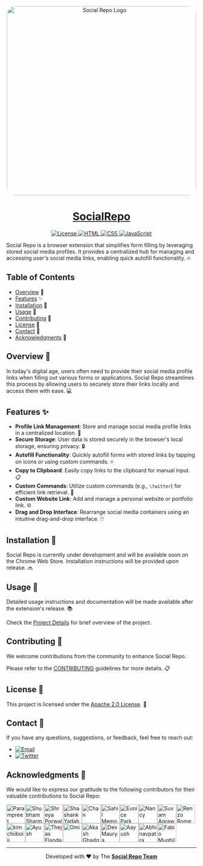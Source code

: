 <a href="https://github.com/Param302/SocialRepo" title="SocialRepo">
<p align="center">
  <img src="./src/assets/logos/SocialRepo_Header_logo.png" alt="Social Repo Logo" width="500px" style="border-radius:20px">
</p>

<h1 align="center">SocialRepo</h1>
</a>
<p align="center">
  <a href="./LICENSE">
    <img src="https://img.shields.io/badge/License-Apache%202.0-blue.svg" alt="License">
  </a>
  <a href="./src/code/index.html">
    <img src="https://img.shields.io/badge/HTML-5-orange" alt="HTML">
  </a>
  <a href="./src/code/style.css">
    <img src="https://img.shields.io/badge/CSS-3-blue" alt="CSS">
  </a>
  <a href="./src/code/index.js">
    <img src="https://img.shields.io/badge/JavaScript-ES6-yellow" alt="JavaScript">
  </a>
</p>

Social Repo is a browser extension that simplifies form filling by leveraging stored social media profiles. It provides a centralized hub for managing and accessing user's social media links, enabling quick autofill functionality. 🔥

## Table of Contents

-   [Overview](#overview) 🚀
-   [Features](#features) ✨
-   [Installation](#installation) 🚧
-   [Usage](#usage) 📖
-   [Contributing](#contributing) 🤝
-   [License](#license) 📄
-   [Contact](#contact) 📧
-   [Acknowledgments](#acknowledgments) 🙏

## Overview 🚀

In today's digital age, users often need to provide their social media profile links when filling out various forms or applications. Social Repo streamlines this process by allowing users to securely store their links locally and access them with ease. 💻

## Features ✨

-   **Profile Link Management**: Store and manage social media profile links in a centralized location. 📁
-   **Secure Storage**: User data is stored securely in the browser's local storage, ensuring privacy. 🔒
-   **Autofill Functionality**: Quickly autofill forms with stored links by tapping on icons or using custom commands. ⚡
-   **Copy to Clipboard**: Easily copy links to the clipboard for manual input. 📋
-   **Custom Commands**: Utilize custom commands (e.g., `\twitter`) for efficient link retrieval. 💬
-   **Custom Website Link**: Add and manage a personal website or portfolio link. 🌐
-   **Drag and Drop Interface**: Rearrange social media containers using an intuitive drag-and-drop interface. 🖱️

## Installation 🚧

Social Repo is currently under development and will be available soon on the Chrome Web Store. Installation instructions will be provided upon release. 🔜

## Usage 📖

Detailed usage instructions and documentation will be made available after the extension's release. 📚

Check the [Project Details](.github/docs/README.md) for brief overview of the project.

## Contributing 🤝

We welcome contributions from the community to enhance Social Repo.

Please refer to the [CONTRIBUTING](.github/docs/CONTRIBUTING.md) guidelines for more details. 📋

## License 📄

This project is licensed under the [Apache 2.0 License](./LICENSE). 🔐

## Contact 📧

If you have any questions, suggestions, or feedback, feel free to reach out:

-   [![Email](https://img.shields.io/badge/Email-connectwithparam.30@gmail.com-red?logo=gmail&logoColor=white)](mailto:connectwithparam.30@gmail.com)
-   [![Twitter](https://img.shields.io/badge/Twitter-@Param3021-blue?logo=twitter&logoColor=white)](https://twitter.com/Param3021)

## Acknowledgments 🙏

We would like to express our gratitude to the following contributors for their valuable contributions to Social Repo:

<a href="https://github.com/Param302"><img src="https://avatars.githubusercontent.com/u/76559816?v=4" width="50px" height="auto" alt="Parampreet Singh"></a><a href="https://github.com/shubhusion"><img src="https://avatars.githubusercontent.com/u/96301987?v=4" width="50px" height="auto" alt="Shubham Sharma"></a><a href="https://github.com/porwalshreyaa"><img src="https://avatars.githubusercontent.com/u/111834212?v=4" width="50px" height="auto" alt="Shreya Porwal"></a><a href="https://github.com/shashankyadahalli"><img src="https://avatars.githubusercontent.com/u/70066023?v=4" width="50px" height="auto" alt="Shashank Yadahalli"></a><a href="https://github.com/kirpaan"><img src="https://avatars.githubusercontent.com/u/145694759?v=4" width="50px" height="auto" alt="Chan"></a><a href="https://github.com/SamFusedBits"><img src="https://avatars.githubusercontent.com/u/129924814?v=4" width="50px" height="auto" alt="Sahil Memon"></a><a href="https://github.com/evnxprk"><img src="https://avatars.githubusercontent.com/u/107530902?v=4" width="50px" height="auto" alt="Eunice Park"></a><a href="https://github.com/nancyvaryani"><img src="https://avatars.githubusercontent.com/u/97382450?v=4" width="50px" height="auto" alt="Nancy"></a><a href="https://github.com/Suvam3456"><img src="https://avatars.githubusercontent.com/u/99579881?v=4" width="50px" height="auto" alt="Suvam Agrawal"></a><a href="https://github.com/RenzoRomeo"><img src="https://avatars.githubusercontent.com/u/46039237?v=4" width="50px" height="auto" alt="Renzo Romeo"></a><a href="https://github.com/kimchiiboiii"><img src="https://avatars.githubusercontent.com/u/43732739?v=4" width="50px" height="auto" alt="kimchiiboiii"></a><a href="https://github.com/Ayush031"><img src="https://avatars.githubusercontent.com/u/108950402?v=4" width="50px" height="auto" alt="Ayush"></a><a href="https://github.com/Thejas775"><img src="https://avatars.githubusercontent.com/u/58774753?v=4" width="50px" height="auto" alt="Thejas Elandassery"></a><a href="https://github.com/NormTurtle"><img src="https://avatars.githubusercontent.com/u/108952834?v=4" width="50px" height="auto" alt="Omi"></a><a href="https://github.com/akashghadge"><img src="https://avatars.githubusercontent.com/u/69728524?v=4" width="50px" height="auto" alt="Akash Ghadge"></a><a href="https://github.com/DevvMaurya"><img src="https://avatars.githubusercontent.com/u/105772302?v=4" width="50px" height="auto" alt="Dev Maurya"></a><a href="https://github.com/aayushwrld"><img src="https://avatars.githubusercontent.com/u/142794224?v=4" width="50px" height="auto" alt="Aayush"></a><a href="https://github.com/Abhinavpatra"><img src="https://avatars.githubusercontent.com/u/149466436?v=4" width="50px" height="auto" alt="Abhinavpatra"></a><a href="https://github.com/fabiomughilan"><img src="https://avatars.githubusercontent.com/u/64077520?v=4" width="50px" height="auto" alt="Fabio Mughilan"></a>

---

<p align="center">
	Developed with ❤️ by The <a href="https://github.com/Param302/SocialRepo"><strong>Social Repo Team</strong></a>
</p>
